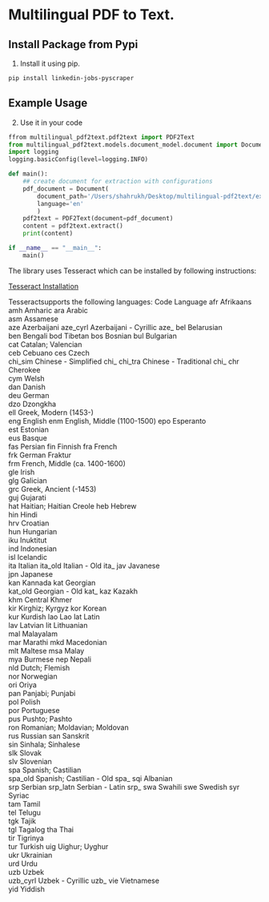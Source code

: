 # Multilingual PDF to Text.

## Install Package from Pypi
1. Install it using pip.
```bash
pip install linkedin-jobs-pyscraper
```
## Example Usage
2. Use it in your code
```python
ffrom multilingual_pdf2text.pdf2text import PDF2Text
from multilingual_pdf2text.models.document_model.document import Document
import logging
logging.basicConfig(level=logging.INFO)

def main():
    ## create document for extraction with configurations
    pdf_document = Document(
        document_path='/Users/shahrukh/Desktop/multilingual-pdf2text/example/python_intro.pdf',
        language='en'
        )
    pdf2text = PDF2Text(document=pdf_document)
    content = pdf2text.extract()
    print(content)

if __name__ == "__main__":
    main()
```

The library uses Tesseract which can be installed by following instructions:
 
[Tesseract Installation](https://tesseract-ocr.github.io/tessdoc/Installation.html)

Tesseractsupports the following languages:
Code	Language
afr	Afrikaans	
amh	Amharic	
ara	Arabic	
asm	Assamese	
aze	Azerbaijani	
aze_cyrl	Azerbaijani - Cyrillic	aze_
bel	Belarusian	
ben	Bengali	
bod	Tibetan	
bos	Bosnian	
bul	Bulgarian	
cat	Catalan; Valencian	
ceb	Cebuano	
ces	Czech	
chi_sim	Chinese - Simplified	chi_
chi_tra	Chinese - Traditional	chi_
chr	Cherokee	
cym	Welsh	
dan	Danish	
deu	German	
dzo	Dzongkha	
ell	Greek, Modern (1453-)	
eng	English	
enm	English, Middle (1100-1500)	
epo	Esperanto	
est	Estonian	
eus	Basque	
fas	Persian	
fin	Finnish	
fra	French	
frk	German Fraktur	
frm	French, Middle (ca. 1400-1600)	
gle	Irish	
glg	Galician	
grc	Greek, Ancient (-1453)	
guj	Gujarati	
hat	Haitian; Haitian Creole	
heb	Hebrew	
hin	Hindi	
hrv	Croatian	
hun	Hungarian	
iku	Inuktitut	
ind	Indonesian	
isl	Icelandic	
ita	Italian	
ita_old	Italian - Old	ita_
jav	Javanese	
jpn	Japanese	
kan	Kannada	
kat	Georgian	
kat_old	Georgian - Old	kat_
kaz	Kazakh	
khm	Central Khmer	
kir	Kirghiz; Kyrgyz	
kor	Korean	
kur	Kurdish	
lao	Lao	
lat	Latin	
lav	Latvian	
lit	Lithuanian	
mal	Malayalam	
mar	Marathi	
mkd	Macedonian	
mlt	Maltese	
msa	Malay	
mya	Burmese	
nep	Nepali	
nld	Dutch; Flemish	
nor	Norwegian	
ori	Oriya	
pan	Panjabi; Punjabi	
pol	Polish	
por	Portuguese	
pus	Pushto; Pashto	
ron	Romanian; Moldavian; Moldovan	
rus	Russian	
san	Sanskrit	
sin	Sinhala; Sinhalese	
slk	Slovak	
slv	Slovenian	
spa	Spanish; Castilian	
spa_old	Spanish; Castilian - Old	spa_
sqi	Albanian	
srp	Serbian	
srp_latn	Serbian - Latin	srp_
swa	Swahili	
swe	Swedish	
syr	Syriac	
tam	Tamil	
tel	Telugu	
tgk	Tajik	
tgl	Tagalog	
tha	Thai	
tir	Tigrinya	
tur	Turkish	
uig	Uighur; Uyghur	
ukr	Ukrainian	
urd	Urdu	
uzb	Uzbek	
uzb_cyrl	Uzbek - Cyrillic	uzb_
vie	Vietnamese	
yid	Yiddish